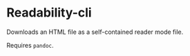 # Readability-cli

Downloads an HTML file as a self-contained reader mode file.

Requires `pandoc`.
